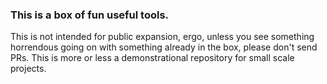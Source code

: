 ### This is a box of fun useful tools.
This is not intended for public expansion, ergo, unless you see something horrendous going on with something already in the box, please don't send PRs.
This is more or less a demonstrational repository for small scale projects.
